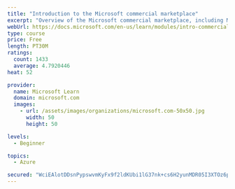 ```yaml
---
title: "Introduction to the Microsoft commercial marketplace"
excerpt: "Overview of the Microsoft commercial marketplace, including Microsoft AppSource, Azure Marketplace, offer types, and Marketplace Rewards"
webUrl: https://docs.microsoft.com/en-us/learn/modules/intro-commercial-marketplace/
type: course
price: Free
length: PT30M
ratings:
  count: 1433
  average: 4.7920446
heat: 52

provider:
  name: Microsoft Learn
  domain: microsoft.com
  images:
    - url: /assets/images/organizations/microsoft.com-50x50.jpg
      width: 50
      height: 50

levels:
  - Beginner

topics:
  - Azure

secured: "WciEAlotDDsnPypswvmKyFx9f2ldKUbi1lG37nk+cs6H2yunMDR05I3XTOz6p2K1bPSzHFOyWsSLqejlqIYO4xmIDt0/NsfsKXE7i+qMLXXxvMionFAmWAR0kR4xkNcb9+lQ0Cuc8h3Eq7JcuDZVgkWwOb7tZDtm8ryqflWIY3MfEiQrgTyKSWRjFEholHQxvcrGtX5/rC4me4Z7d5//AnCMi98lFUSKhXhPlaUG5xeGv2mKbHyBdzYdFVdUVkHTMplE75Up9mviUQvjgcijSg/KYbXqgwdCufk/novqwLG9fPG3+J3Kn2LlLKGY65qZpD6VUbnQxta0ap7S32gxJYaysQEa+rsa/i245l3g74C27vIydmdY7Kbn3A6NNkevCCCDflTtTy2+ollRQnlMrMY/xakS5ZfRUlgFV88d5TA=;kPB8xwX3EmgcBf8Mdt6pvg=="
---
```


